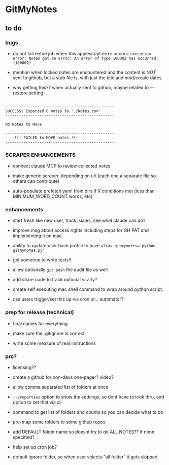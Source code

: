 # GitMyNotes

## to do

### bugs

* do not fail entire job when this applescript error occurs: `execution error: Notes got an error: An error of type 100002 has occurred. (100002)`

* mention when locked notes are encountered and the content is NOT sent to github, but a stub file is, with just the title and mod/create dates

* why getting this?? when actually sent to github, maybe related to --restore setting
```Notes to export to markdown: 10

------------------------------------------------
SUCCESS: Exported 0 notes to './Notes.csv'
------------------------------------------------

No Notes to Move

------------------------------------------------
    !!! FAILED to MOVE notes !!!
------------------------------------------------
```



### SCRAPER ENHANCEMENTS

* connect claude MCP to review collected notes

* make generic scraper, depending on url (each one a separate file so others can contribute)

* auto-populate prefetch yaml from dirs if X conditions met (less than MINIMUM_WORD_COUNT words, etc)






### enhancements

* start fresh like new user, track issues, see what claude can do?

* improve msg about access rights including steps for GH PAT and implementing it on mac. 

* ability to update user bash profile to have `alias gitmynotes='python gitmynotes.py'`

* get someone to write tests!!

* allow optionally `git push` the audit file as well

* add share code to track optional viralty?

* create self executing mac shell command to wrap around python script. 

* oss users trigger/set this up via cron or... automator?


### prep for release (technical)

* final names for everything

* make sure the .gitignore is correct

* write some measure of real instructions


### pro?

* licensing??

* create a github for non-devs one-pager? video? 

* allow comma separated list of folders at once

* `--properties` option to show the settiings, so dont have to look thru, and option to set that via cli

* command to get list of folders and counts so you can decide what to do

* pre-map some folders to some github repos

* add DEFAULT folder name so doesnt try to do ALL NOTES?? if none specified?

* help set up cron job?

* default ignore folder, so when user selects "all folder" it gets skipped






